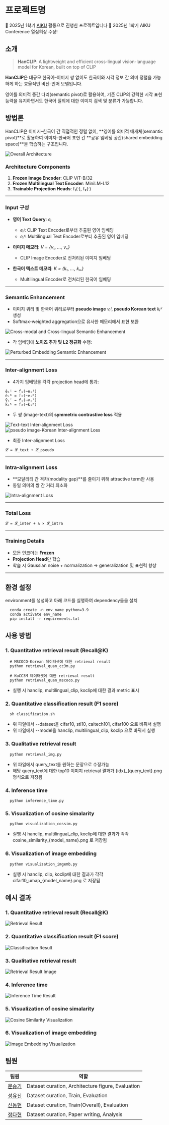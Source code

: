 # 프로젝트명

📢 2025년 1학기 [AIKU](https://github.com/AIKU-Official) 활동으로 진행한 프로젝트입니다
🎉 2025년 1학기 AIKU Conference 열심히상 수상!

## 소개

> **HanCLIP**: A lightweight and efficient cross-lingual vision-language model for Korean, built on top of CLIP

**HanCLIP**은 대규모 한국어–이미지 쌍 없이도 한국어와 시각 정보 간 의미 정렬을 가능하게 하는 효율적인 비전-언어 모델입니다. 

영어를 의미적 중간 다리(semantic pivot)로 활용하여, 기존 CLIP의 강력한 시각 표현 능력을 유지하면서도 한국어 질의에 대한 이미지 검색 및 분류가 가능합니다.

## 방법론

HanCLIP은 이미지–한국어 간 직접적인 정렬 없이, **영어를 의미적 매개체(semantic pivot)**로 활용하여 이미지–한국어 표현 간 **공유 임베딩 공간(shared embedding space)**을 학습하는 구조입니다.

![Overall Architecture](asset/pipeline.png)

### Architecture Components

1. **Frozen Image Encoder**: CLIP ViT-B/32  
2. **Frozen Multilingual Text Encoder**: MiniLM-L12  
3. **Trainable Projection Heads**: f₁(·), f₂(·)

---

### Input 구성

- **영어 Text Query**: *eᵢ*
  - *eᵢᴵ*: CLIP Text Encoder로부터 추출된 영어 임베딩
  - *eᵢᴷ*: Multilingual Text Encoder로부터 추출된 영어 임베딩

- **이미지 메모리**: *V = {v₁, ..., vₙ}*  
  - CLIP Image Encoder로 전처리된 이미지 임베딩

- **한국어 텍스트 메모리**: *K = {k₁, ..., kₘ}*  
  - Multilingual Encoder로 전처리된 한국어 임베딩

---

### Semantic Enhancement

- 이미지 쿼리 및 한국어 쿼리로부터 **pseudo image** *vᵢᴵ*, **pseudo Korean text** *kᵢᴷ* 생성  
- Softmax-weighted aggregation으로 유사한 메모리에서 표현 보완

![Cross-modal and Cross-lingual Semantic Enhancement](asset/semantic_enhancement.png)

- 각 임베딩에 **노이즈 추가 및 L2 정규화** 수행:

![Perturbed Embedding Semantic Enhancement](asset/noise_perturb.png)

---

### Inter-alignment Loss

- 4가지 임베딩을 각각 projection head에 통과:

```
êᵢᴵ = f₁(~eᵢᴵ)  
êᵢᴷ = f₂(~eᵢᴷ)  
v̂ᵢᴵ = f₁(~vᵢᴵ)  
k̂ᵢᴷ = f₂(~kᵢᴷ)
```

- 두 쌍 (image-text)의 **symmetric contrastive loss** 적용

![Text-text Inter-alignment Loss](asset/text_inter.png)  
![pseudo image-Korean Inter-alignment Loss](asset/pseudo_inter.png)

- 최종 Inter-alignment Loss

```
𝓛 = 𝓛_text + 𝓛_pseudo
```
---

### Intra-alignment Loss

- **모달리티 간 격차(modality gap)**를 줄이기 위해 attractive term만 사용  
- 동일 의미의 쌍 간 거리 최소화

![Intra-alignment Loss](asset/intra.png)

---

### Total Loss

```
𝓛 = 𝓛_inter + λ × 𝓛_intra
```

---

### Training Details

- 모든 인코더는 **Frozen**
- **Projection Head**만 학습
- 학습 시 Gaussian noise + normalization → generalization 및 표현력 향상

---


## 환경 설정
environment를 생성하고 아래 코드를 실행하여 dependency들을 설치

  ```
    conda create -n env_name python=3.9
    conda activate env_name
    pip install -r requirements.txt
  ```

## 사용 방법
### 1. Quantitative retrieval result (Recall@K)
  ```
    # MSCOCO-Korean 데이터셋에 대한 retrieval result
    python retrieval_quan_cc3m.py

    # KoCC3M 데이터셋에 대한 retrieval result
    python retrieval_quan_mscoco.py
  ```
  - 실행 시 hanclip, multilingual_clip, koclip에 대한 결과 metric 표시

### 2. Quantitative classification result (F1 score)
  ```
    sh classification.sh
  ```
  - 위 파일에서 --dataset을 cifar10, stl10, caltech101, cifar100 으로 바꿔서 실행
  - 위 파일에서 --model을 hanclip, multilingual_clip, koclip 으로 바꿔서 실행

### 3. Qualitative retrieval result
  ```
    python retrieval_img.py
  ```
  - 위 파일에서 query_text를 원하는 문장으로 수정가능
  - 해당 query_text에 대한 top10 이미지 retrieval 결과가 {idx}_{query_text}.png 형식으로 저장됨

### 4. Inference time 
  ```
    python inference_time.py
  ```

### 5. Visualization of cosine simalarity
  ```
    python visualization_cossim.py
  ```
  - 실행 시 hanclip, multilingual_clip, koclip에 대한 결과가 각각 cosine_similarity_{model_name}.png 로 저장됨

### 6. Visualization of image embedding
  ```
    python visualization_imgemb.py
  ```
  - 실행 시 hanclip, clip, koclip에 대한 결과가 각각 cifar10_umap_{model_name}.png 로 저장됨

## 예시 결과
### 1. Quantitative retrieval result (Recall@K)
![Retrieval Result](asset/retrieval_quan.png)

### 2. Quantitative classification result (F1 score)
![Classification Result](asset/classification.png)

### 3. Qualitative retrieval result
![Retrieval Result Image](asset/qualitative_result.png)

### 4. Inference time 
![Inference Time Result](asset/inference_time.png)

### 5. Visualization of cosine simalarity
![Cosine Similarity Visualization](asset/cosine_similarity_result.png)

### 6. Visualization of image embedding
![Image Embedding Visualization](asset/image_emb_result.png)

## 팀원

  | 팀원                            | 역할                                       |
| ----------------------------- | ---------------------------------------- |
| [문승기](https://github.com/moon44432) |    Dataset curation, Architecture figure, Evaluation   |
| [성유진](https://github.com/dinyudin203)      |    Dataset curation, Train, Evaluation    |
| [신동현](https://github.com/Donghyun1228)     |    Dataset curation, Train(Overall), Evaluation    |
| [정다현](https://github.com/dhyun22)        |    Dataset curation, Paper writing, Analysis    |
